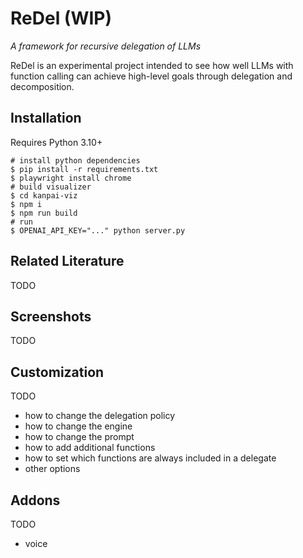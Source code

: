# ReDel (WIP)

*A framework for recursive delegation of LLMs*

ReDel is an experimental project intended to see how well LLMs with function calling can achieve high-level goals
through delegation and decomposition.

## Installation

Requires Python 3.10+

```shell
# install python dependencies
$ pip install -r requirements.txt
$ playwright install chrome
# build visualizer
$ cd kanpai-viz
$ npm i
$ npm run build
# run
$ OPENAI_API_KEY="..." python server.py
```

## Related Literature

TODO

## Screenshots

TODO

## Customization

TODO

- how to change the delegation policy
- how to change the engine
- how to change the prompt
- how to add additional functions
- how to set which functions are always included in a delegate
- other options

## Addons

TODO

- voice